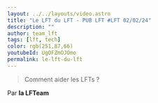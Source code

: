 ```yaml
---
layout: ../../layouts/video.astro
title: "Le LFT du LFT - PUB LFT #LFT 02/02/24"
description: ""
author: team_lft
tags: [lft, tech]
color: rgb(251,87,66)
youtubeId: UgOFZmOJOmo
permalink: le-lft-du-lft
---
```


> Comment aider les LFTs ?

Par **la LFTeam**
